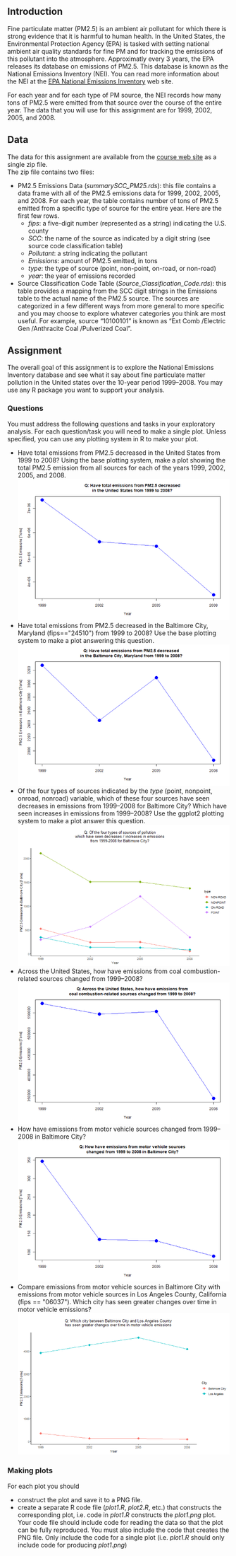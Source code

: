 ## Introduction

Fine particulate matter (PM2.5) is an ambient air pollutant for which there is strong evidence that it is harmful to human health. In the United States, the Environmental Protection Agency (EPA) is tasked with setting national ambient air quality standards for fine PM and for tracking the emissions of this pollutant into the atmosphere. Approximatly every 3 years, the EPA releases its database on emissions of PM2.5. This database is known as the National Emissions Inventory (NEI). You can read more information about the NEI at the [EPA National Emissions Inventory](http://www.epa.gov/ttn/chief/eiinformation.html) web site.

For each year and for each type of PM source, the NEI records how many tons of PM2.5 were emitted from that source over the course of the entire year.
The data that you will use for this assignment are for 1999, 2002, 2005, and 2008.

## Data

The data for this assignment are available from the [course web site](https://d396qusza40orc.cloudfront.net/exdata%2Fdata%2FNEI_data.zip) as a single zip file.  
The zip file contains two files:
* PM2.5 Emissions Data (*summarySCC_PM25.rds*): this file contains a data frame with all of the PM2.5 emissions data for 1999, 2002, 2005, and 2008. For each year, the table contains number of tons of PM2.5 emitted from a specific type of source for the entire year. Here are the first few rows.
    * *fips*: a five-digit number (represented as a string) indicating the U.S. county
    * *SCC*: the name of the source as indicated by a digit string (see source code classification table)
    * *Pollutant*: a string indicating the pollutant
    * *Emissions*: amount of PM2.5 emitted, in tons
    * *type*: the type of source (point, non-point, on-road, or non-road)
    * *year*: the year of emissions recorded
* Source Classification Code Table (*Source_Classification_Code.rds*): this table provides a mapping from the SCC digit strings in the Emissions table to the actual name of the PM2.5 source. The sources are categorized in a few different ways from more general to more specific and you may choose to explore whatever categories you think are most useful. For example, source “10100101” is known as “Ext Comb /Electric Gen /Anthracite Coal /Pulverized Coal”.

## Assignment

The overall goal of this assignment is to explore the National Emissions Inventory database and see what it say about fine particulate matter pollution in the United states over the 10-year period 1999–2008. You may use any R package you want to support your analysis.

### Questions

You must address the following questions and tasks in your exploratory analysis. For each question/task you will need to make a single plot. Unless specified, you can use any plotting system in R to make your plot.
* Have total emissions from PM2.5 decreased in the United States from 1999 to 2008? Using the base plotting system, make a plot showing the total PM2.5 emission from all sources for each of the years 1999, 2002, 2005, and 2008.
    ![plo1.png](plot1.png)
* Have total emissions from PM2.5 decreased in the Baltimore City, Maryland (fips=="24510") from 1999 to 2008? Use the base plotting system to make a plot answering this question.
    ![plo2.png](plot2.png)
* Of the four types of sources indicated by the *type* (point, nonpoint, onroad, nonroad) variable, which of these four sources have seen decreases in emissions from 1999–2008 for Baltimore City? Which have seen increases in emissions from 1999–2008? Use the ggplot2 plotting system to make a plot answer this question.
    ![plo3.png](plot3.png)
* Across the United States, how have emissions from coal combustion-related sources changed from 1999–2008?
    ![plo4.png](plot4.png)
* How have emissions from motor vehicle sources changed from 1999–2008 in Baltimore City?
    ![plo5.png](plot5.png)
* Compare emissions from motor vehicle sources in Baltimore City with emissions from motor vehicle sources in Los Angeles County, California (fips == "06037"). Which city has seen greater changes over time in motor vehicle emissions?
    ![plo6.png](plot6.png)

### Making plots

For each plot you should
* construct the plot and save it to a PNG file.
* create a separate R code file (*plot1.R*, *plot2.R*, etc.) that constructs the corresponding plot, i.e. code in *plot1.R* constructs the *plot1.png* plot. Your code file should include code for reading the data so that the plot can be fully reproduced. You must also include the code that creates the PNG file. Only include the code for a single plot (i.e. *plot1.R* should only include code for producing *plot1.png*)

